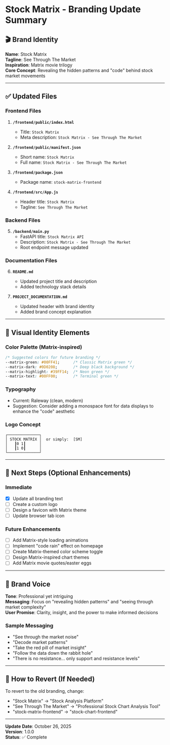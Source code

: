 # Stock Matrix - Branding Update Summary

## 🎬 Brand Identity

**Name**: Stock Matrix  
**Tagline**: See Through The Market  
**Inspiration**: Matrix movie trilogy  
**Core Concept**: Revealing the hidden patterns and "code" behind stock market movements

---

## ✅ Updated Files

### Frontend Files
1. **`/frontend/public/index.html`**
   - Title: `Stock Matrix`
   - Meta description: `Stock Matrix - See Through The Market`

2. **`/frontend/public/manifest.json`**
   - Short name: `Stock Matrix`
   - Full name: `Stock Matrix - See Through The Market`

3. **`/frontend/package.json`**
   - Package name: `stock-matrix-frontend`

4. **`/frontend/src/App.js`**
   - Header title: `Stock Matrix`
   - Tagline: `See Through The Market`

### Backend Files
5. **`/backend/main.py`**
   - FastAPI title: `Stock Matrix API`
   - Description: `Stock Matrix - See Through The Market`
   - Root endpoint message updated

### Documentation Files
6. **`README.md`**
   - Updated project title and description
   - Added technology stack details

7. **`PROJECT_DOCUMENTATION.md`**
   - Updated header with brand identity
   - Added brand concept explanation

---

## 🎨 Visual Identity Elements

### Color Palette (Matrix-inspired)
```css
/* Suggested colors for future branding */
--matrix-green: #00FF41;      /* Classic Matrix green */
--matrix-dark: #0D0208;       /* Deep black background */
--matrix-highlight: #39FF14;  /* Neon green */
--matrix-text: #00FF00;       /* Terminal green */
```

### Typography
- Current: Raleway (clean, modern)
- Suggestion: Consider adding a monospace font for data displays to enhance the "code" aesthetic

### Logo Concept
```
┌──────────────┐
│ STOCK MATRIX │  or simply:  [SM]
│   ┃0 1┃      │
│   ┃1 0┃      │
└──────────────┘
```

---

## 🚀 Next Steps (Optional Enhancements)

### Immediate
- [x] Update all branding text
- [ ] Create a custom logo
- [ ] Design a favicon with Matrix theme
- [ ] Update browser tab icon

### Future Enhancements
- [ ] Add Matrix-style loading animations
- [ ] Implement "code rain" effect on homepage
- [ ] Create Matrix-themed color scheme toggle
- [ ] Design Matrix-inspired chart themes
- [ ] Add Matrix movie quotes/easter eggs

---

## 📝 Brand Voice

**Tone**: Professional yet intriguing  
**Messaging**: Focus on "revealing hidden patterns" and "seeing through market complexity"  
**User Promise**: Clarity, insight, and the power to make informed decisions

### Sample Messaging
- "See through the market noise"
- "Decode market patterns"
- "Take the red pill of market insight"
- "Follow the data down the rabbit hole"
- "There is no resistance... only support and resistance levels"

---

## 🔄 How to Revert (If Needed)

To revert to the old branding, change:
- "Stock Matrix" → "Stock Analysis Platform"
- "See Through The Market" → "Professional Stock Chart Analysis Tool"
- "stock-matrix-frontend" → "stock-chart-frontend"

---

**Update Date**: October 26, 2025  
**Version**: 1.0.0  
**Status**: ✅ Complete

